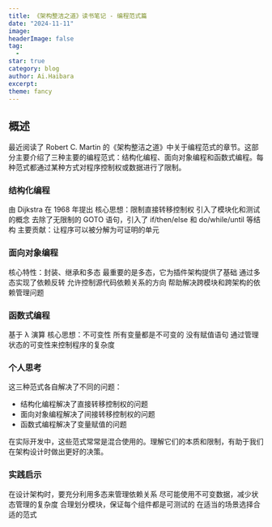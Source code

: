 ```yaml
---
title: 《架构整洁之道》读书笔记 - 编程范式篇
date: "2024-11-11"
image: 
headerImage: false
tag:
  -
star: true
category: blog
author: Ai.Haibara
excerpt: 
theme: fancy
---
```


## 概述

最近阅读了 Robert C. Martin 的《架构整洁之道》中关于编程范式的章节。这部分主要介绍了三种主要的编程范式：结构化编程、面向对象编程和函数式编程。每种范式都通过某种方式对程序控制权或数据进行了限制。

### 结构化编程

由 Dijkstra 在 1968 年提出
核心思想：限制直接转移控制权
引入了模块化和测试的概念
去除了无限制的 GOTO 语句，引入了 if/then/else 和 do/while/until 等结构
主要贡献：让程序可以被分解为可证明的单元

### 面向对象编程

核心特性：封装、继承和多态
最重要的是多态，它为插件架构提供了基础
通过多态实现了依赖反转
允许控制源代码依赖关系的方向
帮助解决跨模块和跨架构的依赖管理问题

### 函数式编程

基于 λ 演算
核心思想：不可变性
所有变量都是不可变的
没有赋值语句
通过管理状态的可变性来控制程序的复杂度

### 个人思考

这三种范式各自解决了不同的问题：

- 结构化编程解决了直接转移控制权的问题
- 面向对象编程解决了间接转移控制权的问题
- 函数式编程解决了变量赋值的问题

在实际开发中，这些范式常常是混合使用的。理解它们的本质和限制，有助于我们在架构设计时做出更好的决策。

### 实践启示

在设计架构时，要充分利用多态来管理依赖关系
尽可能使用不可变数据，减少状态管理的复杂度
合理划分模块，保证每个组件都是可测试的
在适当的场景选择合适的范式
